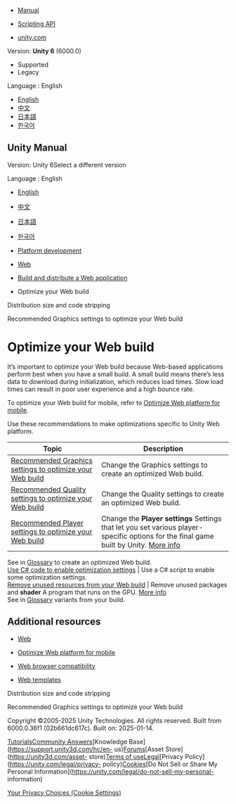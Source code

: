 [](https://docs.unity3d.com)

  * [Manual](../Manual/index.html)
  * [Scripting API](../ScriptReference/index.html)

  * [unity.com](https://unity.com/)

Version: **Unity 6** (6000.0)

  * Supported
  * Legacy

Language : English

  * [English](/Manual/web-optimization.html)
  * [中文](/cn/current/Manual/web-optimization.html)
  * [日本語](/ja/current/Manual/web-optimization.html)
  * [한국어](/kr/current/Manual/web-optimization.html)

[](https://docs.unity3d.com)

## Unity Manual

Version: Unity 6Select a different version

Language : English

  * [English](/Manual/web-optimization.html)
  * [中文](/cn/current/Manual/web-optimization.html)
  * [日本語](/ja/current/Manual/web-optimization.html)
  * [한국어](/kr/current/Manual/web-optimization.html)

  * [Platform development ](PlatformSpecific.html)
  * [Web](webgl.html)
  * [Build and distribute a Web application](webgl-building-distribution.html)
  * Optimize your Web build

[](webgl-distributionsize-codestripping.html)

Distribution size and code stripping

[](web-optimization-graphics.html)

Recommended Graphics settings to optimize your Web build

# Optimize your Web build

It’s important to optimize your Web build because Web-based applications
perform best when you have a small build. A small build means there’s less
data to download during initialization, which reduces load times. Slow load
times can result in poor user experience and a high bounce rate.

To optimize your Web build for mobile, refer to [Optimize Web platform for
mobile](web-optimization-mobile.html).

Use these recommendations to make optimizations specific to Unity Web
platform.

**Topic** | **Description**  
---|---  
[Recommended Graphics settings to optimize your Web build](web-optimization-graphics.html) | Change the Graphics settings to create an optimized Web build.  
[Recommended Quality settings to optimize your Web build](web-optimization-quality.html) | Change the Quality settings to create an optimized Web build.  
[Recommended Player settings to optimize your Web build](web-optimization-player.html) | Change the **Player settings** Settings that let you set various player-specific options for the final game built by Unity. [More info](class-PlayerSettings.html)  
See in [Glossary](Glossary.html#PlayerSettings) to create an optimized Web
build.  
[Use C# code to enable optimization settings](web-optimization-c-sharp.html) | Use a C# script to enable some optimization settings.  
[Remove unused resources from your Web build](web-optimization-remove-resources.html) | Remove unused packages and **shader** A program that runs on the GPU. [More info](Shaders.html)  
See in [Glossary](Glossary.html#Shader) variants from your build.  
  
## Additional resources

  * [Web](webgl.html)

  * [Optimize Web platform for mobile](web-optimization-mobile.html)

  * [Web browser compatibility](webgl-browsercompatibility.html)

  * [Web templates](webgl-templates.html)

[](webgl-distributionsize-codestripping.html)

Distribution size and code stripping

[](web-optimization-graphics.html)

Recommended Graphics settings to optimize your Web build

Copyright ©2005-2025 Unity Technologies. All rights reserved. Built from
6000.0.36f1 (02b661dc617c). Built on: 2025-01-14.

[Tutorials](https://learn.unity.com/)[Community
Answers](https://answers.unity3d.com)[Knowledge
Base](https://support.unity3d.com/hc/en-
us)[Forums](https://forum.unity3d.com)[Asset Store](https://unity3d.com/asset-
store)[Terms of
use](https://docs.unity3d.com/Manual/TermsOfUse.html)[Legal](https://unity.com/legal)[Privacy
Policy](https://unity.com/legal/privacy-
policy)[Cookies](https://unity.com/legal/cookie-policy)[Do Not Sell or Share
My Personal Information](https://unity.com/legal/do-not-sell-my-personal-
information)

[Your Privacy Choices (Cookie Settings)](javascript:void\(0\);)

